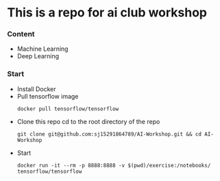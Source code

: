 # This is a repo for ai club workshop

### Content
* Machine Learning
* Deep Learning

### Start
* Install Docker
* Pull tensorflow image
    ```
    docker pull tensorflow/tensorflow
    ```
* Clone this repo cd to the root directory of the repo
    ```
    git clone git@github.com:sj15291864789/AI-Workshop.git && cd AI-Workshop
    ```
* Start
    ``` 
    docker run -it --rm -p 8888:8888 -v $(pwd)/exercise:/notebooks/ tensorflow/tensorflow
    ```

